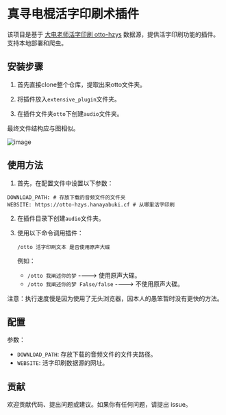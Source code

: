 # 真寻电棍活字印刷术插件

该项目是基于 [大电老师活字印刷 otto-hzys](https://github.com/HanaYabuki/otto-hzys) 数据源，提供活字印刷功能的插件。支持本地部署和爬虫。

## 安装步骤

1. 首先直接clone整个仓库，提取出来otto文件夹。

2. 将插件放入`extensive_plugin`文件夹。
 
3. 在插件文件夹`otto`下创建`audio`文件夹。

最终文件结构应与图相似。

![image](https://github.com/XKaguya/zhenxun_otto_hzys_plugin/assets/96401952/562db9ff-9fe8-400d-a12e-3df5e222d00c)


## 使用方法

1. 首先，在配置文件中设置以下参数：
```
DOWNLOAD_PATH: # 存放下载的音频文件的文件夹
WEBSITE: https://otto-hzys.hanayabuki.cf # 从哪里活字印刷
```

2. 在插件目录下创建`audio`文件夹。

3. 使用以下命令调用插件：
    ```
    /otto 活字印刷文本 是否使用原声大碟
    ```
    例如：
    - `/otto 我阐述你的梦` ----> 使用原声大碟。
    - `/otto 我阐述你的梦 False/false` ----> 不使用原声大碟。

注意：执行速度慢是因为使用了无头浏览器，因本人的愚笨暂时没有更快的方法。

## 配置

参数：

- `DOWNLOAD_PATH`: 存放下载的音频文件的文件夹路径。
- `WEBSITE`: 活字印刷数据源的网址。

## 贡献

欢迎贡献代码、提出问题或建议。如果你有任何问题，请提出 issue。

